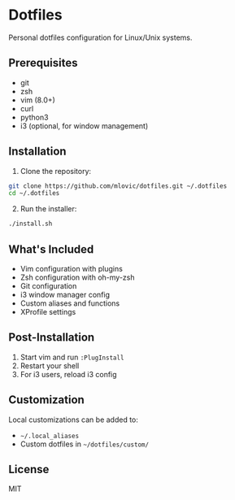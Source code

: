 # Dotfiles

Personal dotfiles configuration for Linux/Unix systems.

## Prerequisites

- git
- zsh
- vim (8.0+)
- curl
- python3
- i3 (optional, for window management)

## Installation

1. Clone the repository:
```bash
git clone https://github.com/mlovic/dotfiles.git ~/.dotfiles
cd ~/.dotfiles
```

2. Run the installer:
```bash
./install.sh
```

## What's Included

- Vim configuration with plugins
- Zsh configuration with oh-my-zsh
- Git configuration
- i3 window manager config
- Custom aliases and functions
- XProfile settings

## Post-Installation

1. Start vim and run `:PlugInstall`
2. Restart your shell
3. For i3 users, reload i3 config

## Customization

Local customizations can be added to:
- `~/.local_aliases`
- Custom dotfiles in `~/dotfiles/custom/`

## License

MIT
